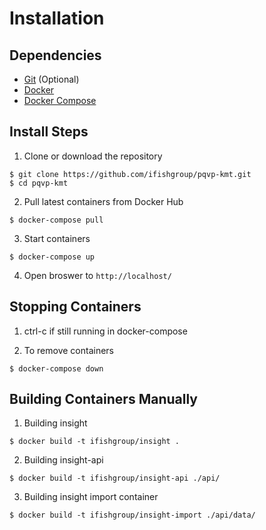 # Installation

## Dependencies

- [Git](https://git-scm.com) (Optional)
- [Docker](https://www.docker.com)
- [Docker Compose](https://docs.docker.com/compose/)


## Install Steps

1. Clone or download the repository

``` 
$ git clone https://github.com/ifishgroup/pqvp-kmt.git
$ cd pqvp-kmt
```

2. Pull latest containers from Docker Hub

```
$ docker-compose pull
```

3. Start containers

```
$ docker-compose up
```

4. Open broswer to `http://localhost/`

## Stopping Containers

1. ctrl-c if still running in docker-compose

2. To remove containers

``` 
$ docker-compose down
```

## Building Containers Manually

1. Building insight

```
$ docker build -t ifishgroup/insight .
```

2. Building insight-api

```
$ docker build -t ifishgroup/insight-api ./api/
```

3. Building insight import container

```
$ docker build -t ifishgroup/insight-import ./api/data/
```
